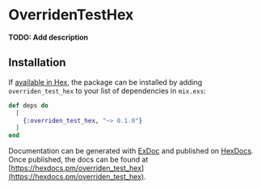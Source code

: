 # OverridenTestHex

**TODO: Add description**

## Installation

If [available in Hex](https://hex.pm/docs/publish), the package can be installed
by adding `overriden_test_hex` to your list of dependencies in `mix.exs`:

```elixir
def deps do
  [
    {:overriden_test_hex, "~> 0.1.0"}
  ]
end
```

Documentation can be generated with [ExDoc](https://github.com/elixir-lang/ex_doc)
and published on [HexDocs](https://hexdocs.pm). Once published, the docs can
be found at [https://hexdocs.pm/overriden_test_hex](https://hexdocs.pm/overriden_test_hex).

